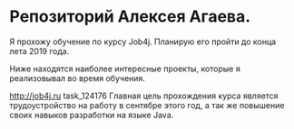 # Репозиторий Алексея Агаева.

Я прохожу обучение по курсу Job4j. Планирую его пройти до конца лета 2019 года. 

Ниже находятся наиболее интересные проекты, которые я реализовывал во время обучения.

http://job4j.ru
task_124176
Главная цель прохождения курса является трудоустройство на работу в сентябре этого год, а так же повышение своих навыков разработки на языке Java.